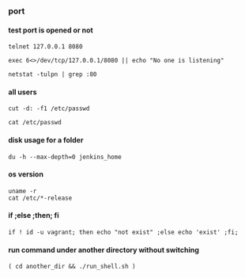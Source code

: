 
### port

#### test port is opened or not

    telnet 127.0.0.1 8080
    
    exec 6<>/dev/tcp/127.0.0.1/8080 || echo "No one is listening"
    
    netstat -tulpn | grep :80

#### all users

    cut -d: -f1 /etc/passwd
    
    cat /etc/passwd

#### disk usage for a folder

    du -h --max-depth=0 jenkins_home

#### os version

    uname -r
    cat /etc/*-release

#### if ;else ;then; fi

    if ! id -u vagrant; then echo "not exist" ;else echo 'exist' ;fi;

#### run command under another directory without switching

    ( cd another_dir && ./run_shell.sh )
